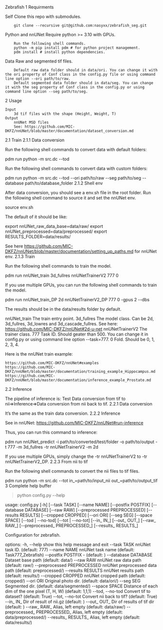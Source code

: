 Zebrafish
1 Requirments

Self
    Clone this repo with submodules.

        git clone --recursive git@github.com:nasyxx/zebrafish_seg.git

Python and nnUNet
    Require python >= 3.10 with GPUs.

        Run the following shell commands.
        python -m pip install pdm # for python project management.
        pdm install # install python dependencies.

Data
    Raw and segmented tif files.

        Default raw data folder should in data/ori. You can change it with the ori property of Conf class in the config.py file or using command line option --ori path/to/raw.
        Default segmented data folder should in data/seg. You can change it with the seg property of Conf class in the config.py or using command line option --seg path/to/seg.

2 Usage

    Input
        3d tif files with the shape (Height, Weight, T)
    Output
        nnUNet MSD files
        See: https://github.com/MIC-DKFZ/nnUNet/blob/master/documentation/dataset_conversion.md

2.1 Train
2.1.1 Data conversion

Run the following shell commands to convert data with default folders:

pdm run python -m src.dc --tod

Run the following shell commands to convert data with custom folders:

pdm run python -m src.dc --tod --ori path/to/raw --seg path/to/seg --database path/to/database_folder
2.1.2 Shell env

After data conversion, you should see a env.sh file in the root folder. Run the following shell command to source it and set the nnUNet env.

source env.sh

The default of it should be like:

export nnUNet_raw_data_base=data/raw/
export nnUNet_preprocessed=data/preprocessed/
export RESULTS_FOLDER=data/results/

See here https://github.com/MIC-DKFZ/nnUNet/blob/master/documentation/setting_up_paths.md for nnUNet env.
2.1.3 Train

Run the following shell commands to train the model.

pdm run nnUNet_train 3d_fullres nnUNetTrainerV2 777 0

If you use multiple GPUs, you can run the following shell commands to train the model.

pdm run nnUNet_train_DP 2d nnUNetTrainerV2_DP 777 0 -gpus 2 --dbs

The results should be in the data/results folder by default.

nnUNet_train
    The train entry point.
3d_fullres
    The model class. Can be 2d, 3d_fullres, 3d_lowres and 3d_cascade_fullres. See here: https://github.com/MIC-DKFZ/nnUNet#2d-u-net
nnUNetTrainerV2
    The trainer class.
777
    Task ID. Should geater than 500. You can change it in config.py or using command line option --task=777.
0
    Fold. Should be 0, 1, 2, 3, 4.

Here is the nnUNet train example:

    https://github.com/MIC-DKFZ/nnUNet#examples
    https://github.com/MIC-DKFZ/nnUNet/blob/master/documentation/training_example_Hippocampus.md
    https://github.com/MIC-DKFZ/nnUNet/blob/master/documentation/inference_example_Prostate.md

2.2 Inference

The pipeline of inference is: Test Data conversion from tif to nii=>Inference=>Data conversion from nii back to tif.
2.2.1 Data conversion

It’s the same as the train data conversion.
2.2.2 Inference

See in nnUNet: https://github.com/MIC-DKFZ/nnUNet#run-inference

Thus, you can run this command to inference:

pdm run nnUNet_predict -i path/to/converted/test/folder -o path/to/output -t 777 -m 3d_fullres -tr nnUNetTrainerV2 -m 2d

If you use multiple GPUs, simply change the -tr nnUNetTrainerV2 to -tr nnUNetTrainerV2_DP.
2.2.3 From nii to tif

Run the following shell commands to convert the nii files to tif files.

pdm run python -m src.dc --tot in_=path/to/input_nii out_=path/to/output_tif
3 Complete help buffer

> python config.py --help

usage: config.py [-h] [--task TASK] [--name NAME] [--postfix POSTFIX] [--database DATABASE] [--raw RAW] [--preprocessed PREPROCESSED]
                 [--results RESULTS] [--cropped CROPPED] [--ori ORI] [--seg SEG] [--space SPACE] [--tod | --no-tod] [--tot | --no-tot] [--in_ IN_]
                 [--out_ OUT_] [--raw_ RAW_] [--preprocessed_ PREPROCESSED_] [--results_ RESULTS_]

Configuration for zebrafish.

options:
  -h, --help            show this help message and exit
  --task TASK           nnUNet task ID. (default: 777)
  --name NAME           nnUNet task name (default: Task777_Zebrafish)
  --postfix POSTFIX     - (default: )
  --database DATABASE   Dataset base path (default: data/)
  --raw RAW             nnUNet raw data path (default: raw/)
  --preprocessed PREPROCESSED
                        nnUNet preprocessed data path (default: preprocessed/)
  --results RESULTS     nnUNet results path (default: results/)
  --cropped CROPPED     nnUNet cropped path (default: cropped/)
  --ori ORI             Original photo dir. (default: data/ori/)
  --seg SEG             Segmented dir. (default: data/segmented/)
  --space SPACE         Distance of each dim of the one pixel (T, H, W) (default: 1,1,1)
  --tod, --no-tod       Convert tif to dataset? (default: True)
  --tot, --no-tot       Convert nii back to tif? (default: True)
  --in_ IN_             Dir of result of nii.gz (default: )
  --out_ OUT_           Dir of results of tif dir (default: )
  --raw_ RAW_           Alias, left empty (default: data/raw/)
  --preprocessed_ PREPROCESSED_
                        Alias, left empty (default: data/preprocessed/)
  --results_ RESULTS_   Alias, left empty (default: data/results/)
